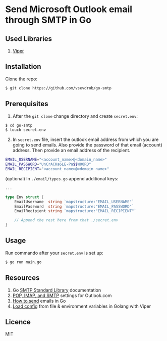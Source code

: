 # Send Microsoft Outlook email through SMTP in Go

## Used Libraries
1. [Viper](github.com/spf13/viper)

## Installation

Clone the repo:

```bash
$ git clone https://github.com/vsevdrob/go-smtp
```

## Prerequisites

1. After the `git clone` change directory and create `secret.env`:

```bash
$ cd go-smtp
$ touch secret.env
```

2. In `secret.env` file, insert the outlook email address from which you are going to send emails. Also provide the password of that email (account) address. Then provide an email address of the recipient.

```bash
EMAIL_USERNAME="<account_name>@<domain_name>"
EMAIL_PASSWORD="UnCrACKa6LE-Pa$$W00RD"
EMAIL_RECIPIENT="<account_name>@<domain_name>"
```

(optional) In `./email/types.go` append additional keys:

```go
...

type Env struct {
    EmailUsername  string `mapstructure:"EMAIL_USERNAME"`
    EmailPassword  string `mapstructure:"EMAIL_PASSWORD"`
    EmailRecipient string `mapstructure:"EMAIL_RECIPIENT"`

    // Append the rest here from that ./secret.env
}
```

## Usage

Run commando after your `secret.env` is set up:

```bash
$ go run main.go
```

## Resources

1. Go [SMTP Standard Library](https://pkg.go.dev/net/smtp) documentation
1. [POP, IMAP, and SMTP](https://support.microsoft.com/en-us/office/pop-imap-and-smtp-settings-for-outlook-com-d088b986-291d-42b8-9564-9c414e2aa040) settings for Outlook.com
2. [How to send](https://mailtrap.io/blog/golang-send-email/) emails in Go
3. [Load config](https://dev.to/techschoolguru/load-config-from-file-environment-variables-in-golang-with-viper-2j2d) from file & environment variables in Golang with Viper

## Licence

MIT
